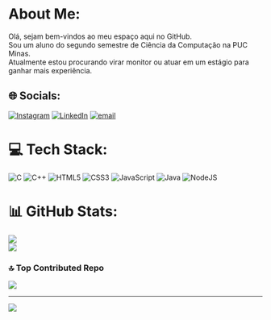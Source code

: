 # About Me:
Olá, sejam bem-vindos ao meu espaço aqui no GitHub.<br>Sou um aluno do segundo semestre de Ciência da Computação na PUC Minas.<br>Atualmente estou procurando virar monitor ou atuar em um estágio para ganhar mais experiência.<br>


## 🌐 Socials:
[![Instagram](https://img.shields.io/badge/Instagram-%23E4405F.svg?logo=Instagram&logoColor=white)](https://instagram.com/rafael.a.c.lacerda) [![LinkedIn](https://img.shields.io/badge/LinkedIn-%230077B5.svg?logo=linkedin&logoColor=white)](https://www.linkedin.com/in/rafael-assis-carvalho-lacerda-054163377/) [![email](https://img.shields.io/badge/Email-D14836?logo=gmail&logoColor=white)](mailto:rafaelassisclacerda@gmail.com) 

# 💻 Tech Stack:
![C](https://img.shields.io/badge/c-%2300599C.svg?style=for-the-badge&logo=c&logoColor=white) ![C++](https://img.shields.io/badge/c++-%2300599C.svg?style=for-the-badge&logo=c%2B%2B&logoColor=white) ![HTML5](https://img.shields.io/badge/html5-%23E34F26.svg?style=for-the-badge&logo=html5&logoColor=white) ![CSS3](https://img.shields.io/badge/css3-%231572B6.svg?style=for-the-badge&logo=css3&logoColor=white) ![JavaScript](https://img.shields.io/badge/javascript-%23323330.svg?style=for-the-badge&logo=javascript&logoColor=%23F7DF1E) ![Java](https://img.shields.io/badge/java-%23ED8B00.svg?style=for-the-badge&logo=openjdk&logoColor=white) ![NodeJS](https://img.shields.io/badge/node.js-6DA55F?style=for-the-badge&logo=node.js&logoColor=white)
# 📊 GitHub Stats:
![](https://nirzak-streak-stats.vercel.app/?user=Rafael-Assis-c-Lacerda&theme=dark&hide_border=false)<br/>
![](https://github-readme-stats.vercel.app/api/top-langs/?username=Rafael-Assis-c-Lacerda&theme=dark&hide_border=false&include_all_commits=true&count_private=true&layout=compact)

### 🔝 Top Contributed Repo
![](https://github-contributor-stats.vercel.app/api?username=Rafael-Assis-c-Lacerda&limit=5&theme=slateorange&combine_all_yearly_contributions=true)

---
[![](https://visitcount.itsvg.in/api?id=Rafael-Assis-c-Lacerda&icon=0&color=7)](https://visitcount.itsvg.in)

<!-- Proudly created with GPRM ( https://gprm.itsvg.in ) -->
